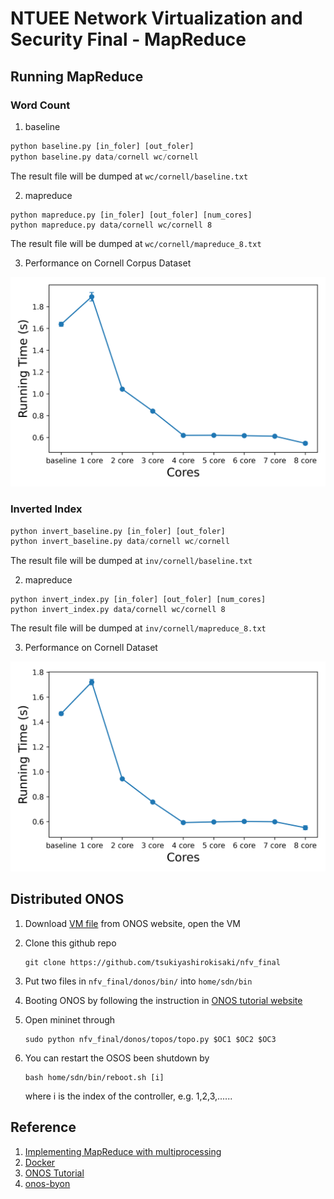 # NTUEE Network Virtualization and Security Final - MapReduce

## Running MapReduce

### Word Count

1. baseline

```python
python baseline.py [in_foler] [out_foler]
python baseline.py data/cornell wc/cornell
```
The result file will be dumped at `wc/cornell/baseline.txt`

2. mapreduce

```
python mapreduce.py [in_foler] [out_foler] [num_cores]
python mapreduce.py data/cornell wc/cornell 8
```

The result file will be dumped at `wc/cornell/mapreduce_8.txt`

3. Performance on Cornell Corpus Dataset

<img src="https://github.com/tsukiyashirokisaki/nfv_final/blob/main/plot/wc_cornell.png?raw=true"/>

### Inverted Index

```python
python invert_baseline.py [in_foler] [out_foler]
python invert_baseline.py data/cornell wc/cornell
```
The result file will be dumped at `inv/cornell/baseline.txt`

2. mapreduce

```
python invert_index.py [in_foler] [out_foler] [num_cores]
python invert_index.py data/cornell wc/cornell 8
```

The result file will be dumped at `inv/cornell/mapreduce_8.txt`

3. Performance on Cornell Dataset

<img src="https://github.com/tsukiyashirokisaki/nfv_final/blob/main/plot/inv_cornell.png?raw=true"/>

## Distributed ONOS

1. Download [VM file](https://drive.google.com/file/d/1JcGUJJDTtbHNnbFzC7SUK52RmMDBVUry/view) from ONOS website, open the VM

2. Clone this github repo 

   ```
   git clone https://github.com/tsukiyashirokisaki/nfv_final
   ```

2. Put two files in `nfv_final/donos/bin/`  into `home/sdn/bin`

3. Booting ONOS by following the instruction in [ONOS tutorial website](https://wiki.onosproject.org/display/ONOS/Basic+ONOS+Tutorial)

5. Open  mininet through

   ```
   sudo python nfv_final/donos/topos/topo.py $OC1 $OC2 $OC3
   ```

5. You can restart the OSOS been shutdown by 

   ```
   bash home/sdn/bin/reboot.sh [i]
   ```

   where i is the index of the controller, e.g. 1,2,3,......

## Reference

1. [Implementing MapReduce with multiprocessing](https://pymotw.com/2/multiprocessing/mapreduce.html)
2. [Docker](https://www.docker.com/)
3. [ONOS Tutorial](https://wiki.onosproject.org/display/ONOS/Basic+ONOS+Tutorial)
4. [onos-byon](https://github.com/bocon13/onos-byon)

